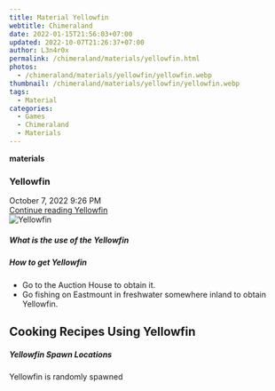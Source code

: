 ```yaml
---
title: Material Yellowfin
webtitle: Chimeraland
date: 2022-01-15T21:56:03+07:00
updated: 2022-10-07T21:26:37+07:00
author: L3n4r0x
permalink: /chimeraland/materials/yellowfin.html
photos:
  - /chimeraland/materials/yellowfin/yellowfin.webp
thumbnail: /chimeraland/materials/yellowfin/yellowfin.webp
tags:
  - Material
categories:
  - Games
  - Chimeraland
  - Materials
---
```


<section id="bootstrap-wrapper">
  <link
    rel="stylesheet"
    href="https://cdn.statically.io/gh/dimaslanjaka/Web-Manajemen/40ac3225/css/bootstrap-4.5-wrapper.css"
  />
  <div
    class="row g-0 border rounded overflow-hidden flex-md-row mb-4 shadow-sm position-relative"
  >
    <div class="col p-4 d-flex flex-column position-static">
      <strong class="d-inline-block mb-2 text-success">materials</strong>
      <h3 class="mb-0">Yellowfin</h3>
      <div class="mb-1 text-muted">October 7, 2022 9:26 PM</div>
      <a
        href="/chimeraland/materials/yellowfin.html"
        class="stretched-link d-none"
        >Continue reading Yellowfin</a
      >
    </div>
    <div class="col-auto d-none d-lg-block">
      <img
        src="/chimeraland/materials/yellowfin/yellowfin.webp"
        alt="Yellowfin"
      />
    </div>
  </div>
  <div class="row">
    <div class="col-lg-6 col-12 mb-2">
      <div class="card">
        <div class="card-body">
          <h5 class="card-title">What is the use of the Yellowfin</h5>
          <div class="card-text"><ul></ul></div>
        </div>
      </div>
    </div>
    <div class="col-lg-6 col-12 mb-2">
      <div class="card">
        <div class="card-body">
          <h5 class="card-title">How to get Yellowfin</h5>
          <div class="card-text">
            <ul>
              <li>Go to the Auction House to obtain it.</li>
              <li>
                Go fishing on Eastmount in freshwater somewhere inland to obtain
                Yellowfin.
              </li>
            </ul>
          </div>
        </div>
      </div>
    </div>
    <div class="col-12 mb-2">
      <h2 id="cookable">Cooking Recipes Using Yellowfin</h2>
    </div>
    <div class="col-12 mb-2">
      <h5>Yellowfin Spawn Locations</h5>
      <p>Yellowfin is randomly spawned</p>
    </div>
  </div>
</section>